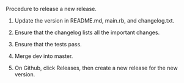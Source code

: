 Procedure to release a new release.

1. Update the version in README.md, main.rb, and changelog.txt.

2. Ensure that the changelog lists all the important changes.

3. Ensure that the tests pass.

4. Merge dev into master.

5. On Github, click Releases, then create a new release for the new version.
